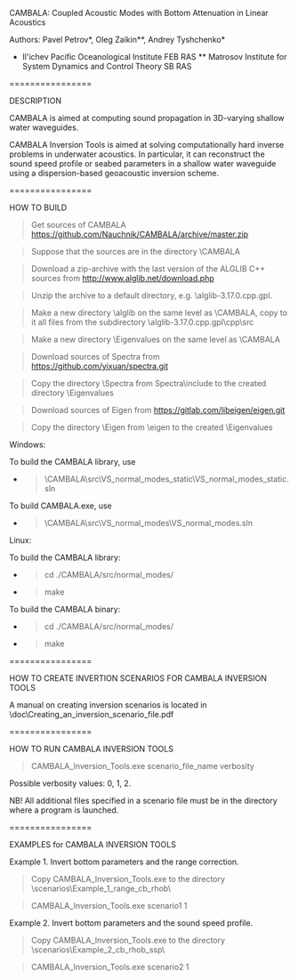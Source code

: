 CAMBALA: Coupled Acoustic Modes with Bottom Attenuation in Linear Acoustics

Authors:
Pavel Petrov*, Oleg Zaikin**, Andrey Tyshchenko*
* Il'ichev Pacific Oceanological Institute FEB RAS
** Matrosov Institute for System Dynamics and Control Theory SB RAS


================

DESCRIPTION

CAMBALA is aimed at computing sound propagation in 3D-varying shallow water waveguides.

CAMBALA Inversion Tools is aimed at solving computationally hard inverse problems
in underwater acoustics. In particular, it can reconstruct the sound speed profile
or seabed parameters in a shallow water waveguide using a dispersion-based geoacoustic 
inversion scheme.


================

HOW TO BUILD

> Get sources of CAMBALA https://github.com/Nauchnik/CAMBALA/archive/master.zip

> Suppose that the sources are in the directory \CAMBALA

> Download a zip-archive with the last version of the ALGLIB C++ sources from http://www.alglib.net/download.php

> Unzip the archive to a default directory, e.g. \alglib-3.17.0.cpp.gpl. 

> Make a new directory \alglib on the same level as \CAMBALA, copy to it all files from the
subdirectory \alglib-3.17.0.cpp.gpl\cpp\src

> Make a new directory \Eigenvalues on the same level as \CAMBALA

> Download sources of Spectra from https://github.com/yixuan/spectra.git

> Copy the directory \Spectra from Spectra\include to the created directory \Eigenvalues

> Download sources of Eigen from https://gitlab.com/libeigen/eigen.git

> Copy the directory \Eigen from \eigen to the created 
\Eigenvalues

Windows:

To build the CAMBALA library, use 

- > \CAMBALA\src\VS_normal_modes_static\VS_normal_modes_static.sln

To build CAMBALA.exe, use 

- > \CAMBALA\src\VS_normal_modes\VS_normal_modes.sln

Linux:

To build the CAMBALA library:

- > cd ./CAMBALA/src/normal_modes/

- > make

To build the CAMBALA binary:

- > cd ./CAMBALA/src/normal_modes/

- > make


================

HOW TO CREATE INVERTION SCENARIOS FOR CAMBALA INVERSION TOOLS

A manual on creating inversion scenarios is located in
\doc\Creating_an_inversion_scenario_file.pdf


================

HOW TO RUN CAMBALA INVERSION TOOLS

> CAMBALA_Inversion_Tools.exe scenario_file_name verbosity

Possible verbosity values: 0, 1, 2.

NB! All additional files specified in a scenario file must be in the directory
where a program is launched. 


================

EXAMPLES for CAMBALA INVERSION TOOLS

Example 1. Invert bottom parameters and the range correction.

> Copy CAMBALA_Inversion_Tools.exe to the directory \scenarios\Example_1_range_cb_rhob\

> CAMBALA_Inversion_Tools.exe scenario1 1

Example 2. Invert bottom parameters and the sound speed profile.

> Copy CAMBALA_Inversion_Tools.exe to the directory \scenarios\Example_2_cb_rhob_ssp\

> CAMBALA_Inversion_Tools.exe scenario2 1


